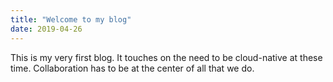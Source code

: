 ```yaml
---
title: "Welcome to my blog"
date: 2019-04-26
---
```

This is my very first blog. It touches on the need to be cloud-native at these time. Collaboration has to be at the center of all that we do.
